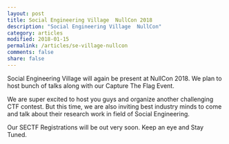 ```yaml
---
layout: post
title: Social Engineering Village  NullCon 2018
description: "Social Engineering Village  NullCon"
category: articles
modified: 2018-01-15
permalink: /articles/se-village-nullcon
comments: false
share: false
---
```


Social Engineering Village will again be present at NullCon 2018. We plan to host bunch of talks along with our Capture The Flag Event. 

We are super excited to host you guys and organize another challenging CTF contest. But this time, we are also inviting best industry minds to come and talk about their research work in field of Social Engineering. 

Our SECTF Registrations will be out very soon. Keep an eye and Stay Tuned.

